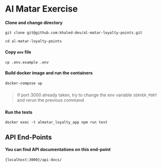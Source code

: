 # Al Matar Exercise

#### Clone and change directory
```
git clone git@github.com:khaled-dev/al-matar-loyalty-points.git

cd al-matar-loyalty-points
```

#### Copy `env` file
```
cp .env.example .env
```

#### Build docker image and run the containers
```
docker-compose up
```
###
> If port 3000 already taken, try to change the env variable `SERVER_PORT` and rerun the previous command
###

#### Run the tests
```
docker exec -t almatar_loyalty_app npm run test
```


## API End-Points

#### You can find API documentations on this end-point

```
{localhost:3000}/api-docs/
```


